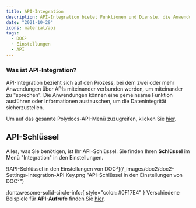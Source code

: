 ```yaml
---
title: API-Integration
description: API-Integration bietet Funktionen und Dienste, die Anwendungen, Prozesse, Menschen und Geräte verbinden. Hier finden Sie Ihren API-Schlüssel in DOC².
date: "2021-10-29"
icons: material/api
tags:
  - DOC²
  - Einstellungen
  - API
---
```


### Was ist API-Integration?
API-Integration bezieht sich auf den Prozess, bei dem zwei oder mehr Anwendungen über APIs miteinander verbunden werden, um miteinander zu "sprechen". Die Anwendungen können eine gemeinsame Funktion ausführen oder Informationen austauschen, um die Datenintegrität sicherzustellen.

Um auf das gesamte Polydocs-API-Menü zuzugreifen, klicken Sie [hier](https://doc2api.cloudintegration.eu/docs).

## API-Schlüssel

Alles, was Sie benötigen, ist Ihr API-Schlüssel. Sie finden Ihren **Schlüssel** im Menü "Integration" in den Einstellungen.

![API-Schlüssel in den Einstellungen von DOC²](/_images/doc2/doc2-Settings-Integration-API Key.png "API-Schlüssel in den Einstellungen von DOC²")

:fontawesome-solid-circle-info:{ style="color: #0F17E4" }
Verschiedene Beispiele für **API-Aufrufe** finden Sie [hier](/doc2/settings/integration/api-calls-examples/).